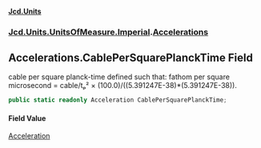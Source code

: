#### [Jcd.Units](index.md 'index')
### [Jcd.Units.UnitsOfMeasure.Imperial](Jcd.Units.UnitsOfMeasure.Imperial.md 'Jcd.Units.UnitsOfMeasure.Imperial').[Accelerations](Accelerations.md 'Jcd.Units.UnitsOfMeasure.Imperial.Accelerations')

## Accelerations.CablePerSquarePlanckTime Field

cable per square planck-time defined such that: fathom per square microsecond = cable/tₚ² × (100.0)/((5.391247E-38)*(5.391247E-38)).

```csharp
public static readonly Acceleration CablePerSquarePlanckTime;
```

#### Field Value
[Acceleration](Acceleration.md 'Jcd.Units.UnitTypes.Acceleration')